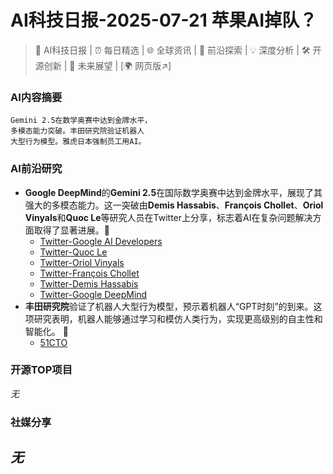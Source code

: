 
# AI科技日报-2025-07-21 苹果AI掉队？
> 🤖 AI科技日报 | ⏰ 每日精选 | 🌐 全球资讯 | 🔬 前沿探索 | 💡 深度分析 | 🛠️ 开源创新 | 🚀 未来展望 | [🌍 网页版↗️]
### **AI内容摘要**
```
Gemini 2.5在数学奥赛中达到金牌水平，
多模态能力突破。丰田研究院验证机器人
大型行为模型。雅虎日本强制员工用AI。
```
### AI前沿研究
*   **Google DeepMind**的**Gemini 2.5**在国际数学奥赛中达到金牌水平，展现了其强大的多模态能力。这一突破由**Demis Hassabis**、**François Chollet**、**Oriol Vinyals**和**Quoc Le**等研究人员在Twitter上分享，标志着AI在复杂问题解决方面取得了显著进展。🥇
    *   [Twitter-Google AI Developers](https://x.com/googleaidevs/status/1947356370048614869)
    *   [Twitter-Quoc Le](https://x.com/quocleix/status/1947341414657831116)
    *   [Twitter-Oriol Vinyals](https://x.com/OriolVinyalsML/status/1947341047547199802)
    *   [Twitter-François Chollet](https://x.com/fchollet/status/1947337944215523567)
    *   [Twitter-Demis Hassabis](https://x.com/demishassabis/status/1947337615054671882)
    *   [Twitter-Google DeepMind](https://x.com/GoogleDeepMind/status/1947333836594946337)
*   **丰田研究院**验证了机器人大型行为模型，预示着机器人“GPT时刻”的到来。这项研究表明，机器人能够通过学习和模仿人类行为，实现更高级别的自主性和智能化。 🤖
    *   [51CTO](https://www.51cto.com/article/821002.html)
### 开源TOP项目
*无*
### 社媒分享
*无*
---